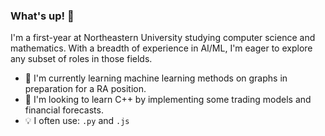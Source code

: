 ### What's up! 🤟

I'm a first-year at Northeastern University studying computer science and mathematics. With a breadth of experience in AI/ML, I'm eager to explore any subset of roles in those fields. 

- 🔭 I'm currently learning machine learning methods on graphs in preparation for a RA position. 
- 🌱 I'm looking to learn C++ by implementing some trading models and financial forecasts. 
- 💡 I often use: ```.py``` and ```.js```
